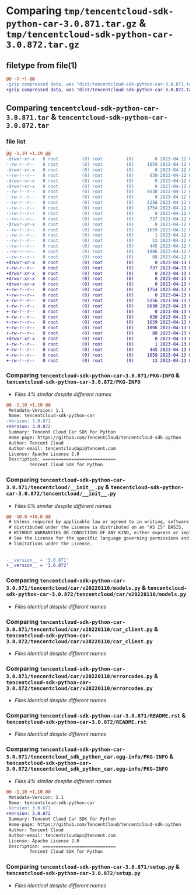 # Comparing `tmp/tencentcloud-sdk-python-car-3.0.871.tar.gz` & `tmp/tencentcloud-sdk-python-car-3.0.872.tar.gz`

## filetype from file(1)

```diff
@@ -1 +1 @@
-gzip compressed data, was "dist/tencentcloud-sdk-python-car-3.0.871.tar", last modified: Wed Apr 12 00:17:59 2023, max compression
+gzip compressed data, was "dist/tencentcloud-sdk-python-car-3.0.872.tar", last modified: Thu Apr 13 00:22:55 2023, max compression
```

## Comparing `tencentcloud-sdk-python-car-3.0.871.tar` & `tencentcloud-sdk-python-car-3.0.872.tar`

### file list

```diff
@@ -1,19 +1,19 @@
-drwxr-xr-x   0 root         (0) root         (0)        0 2023-04-12 00:17:59.000000 tencentcloud-sdk-python-car-3.0.871/
--rw-r--r--   0 root         (0) root         (0)     1659 2023-04-12 00:17:59.000000 tencentcloud-sdk-python-car-3.0.871/PKG-INFO
-drwxr-xr-x   0 root         (0) root         (0)        0 2023-04-12 00:17:59.000000 tencentcloud-sdk-python-car-3.0.871/tencentcloud/
--rw-r--r--   0 root         (0) root         (0)      630 2023-04-12 00:17:59.000000 tencentcloud-sdk-python-car-3.0.871/tencentcloud/__init__.py
-drwxr-xr-x   0 root         (0) root         (0)        0 2023-04-12 00:17:59.000000 tencentcloud-sdk-python-car-3.0.871/tencentcloud/car/
-drwxr-xr-x   0 root         (0) root         (0)        0 2023-04-12 00:17:59.000000 tencentcloud-sdk-python-car-3.0.871/tencentcloud/car/v20220110/
--rw-r--r--   0 root         (0) root         (0)     8630 2023-04-12 00:17:59.000000 tencentcloud-sdk-python-car-3.0.871/tencentcloud/car/v20220110/models.py
--rw-r--r--   0 root         (0) root         (0)        0 2023-04-12 00:17:59.000000 tencentcloud-sdk-python-car-3.0.871/tencentcloud/car/v20220110/__init__.py
--rw-r--r--   0 root         (0) root         (0)     5256 2023-04-12 00:17:59.000000 tencentcloud-sdk-python-car-3.0.871/tencentcloud/car/v20220110/car_client.py
--rw-r--r--   0 root         (0) root         (0)     1754 2023-04-12 00:17:59.000000 tencentcloud-sdk-python-car-3.0.871/tencentcloud/car/v20220110/errorcodes.py
--rw-r--r--   0 root         (0) root         (0)        0 2023-04-12 00:17:59.000000 tencentcloud-sdk-python-car-3.0.871/tencentcloud/car/__init__.py
--rw-r--r--   0 root         (0) root         (0)      737 2023-04-12 00:17:59.000000 tencentcloud-sdk-python-car-3.0.871/README.rst
-drwxr-xr-x   0 root         (0) root         (0)        0 2023-04-12 00:17:59.000000 tencentcloud-sdk-python-car-3.0.871/tencentcloud_sdk_python_car.egg-info/
--rw-r--r--   0 root         (0) root         (0)     1659 2023-04-12 00:17:59.000000 tencentcloud-sdk-python-car-3.0.871/tencentcloud_sdk_python_car.egg-info/PKG-INFO
--rw-r--r--   0 root         (0) root         (0)        1 2023-04-12 00:17:59.000000 tencentcloud-sdk-python-car-3.0.871/tencentcloud_sdk_python_car.egg-info/dependency_links.txt
--rw-r--r--   0 root         (0) root         (0)       13 2023-04-12 00:17:59.000000 tencentcloud-sdk-python-car-3.0.871/tencentcloud_sdk_python_car.egg-info/top_level.txt
--rw-r--r--   0 root         (0) root         (0)      445 2023-04-12 00:17:59.000000 tencentcloud-sdk-python-car-3.0.871/tencentcloud_sdk_python_car.egg-info/SOURCES.txt
--rw-r--r--   0 root         (0) root         (0)     1006 2023-04-12 00:17:59.000000 tencentcloud-sdk-python-car-3.0.871/setup.py
--rw-r--r--   0 root         (0) root         (0)       88 2023-04-12 00:17:59.000000 tencentcloud-sdk-python-car-3.0.871/setup.cfg
+drwxr-xr-x   0 root         (0) root         (0)        0 2023-04-13 00:22:55.000000 tencentcloud-sdk-python-car-3.0.872/
+-rw-r--r--   0 root         (0) root         (0)      737 2023-04-13 00:22:55.000000 tencentcloud-sdk-python-car-3.0.872/README.rst
+drwxr-xr-x   0 root         (0) root         (0)        0 2023-04-13 00:22:55.000000 tencentcloud-sdk-python-car-3.0.872/tencentcloud/
+drwxr-xr-x   0 root         (0) root         (0)        0 2023-04-13 00:22:55.000000 tencentcloud-sdk-python-car-3.0.872/tencentcloud/car/
+drwxr-xr-x   0 root         (0) root         (0)        0 2023-04-13 00:22:55.000000 tencentcloud-sdk-python-car-3.0.872/tencentcloud/car/v20220110/
+-rw-r--r--   0 root         (0) root         (0)     1754 2023-04-13 00:22:55.000000 tencentcloud-sdk-python-car-3.0.872/tencentcloud/car/v20220110/errorcodes.py
+-rw-r--r--   0 root         (0) root         (0)        0 2023-04-13 00:22:55.000000 tencentcloud-sdk-python-car-3.0.872/tencentcloud/car/v20220110/__init__.py
+-rw-r--r--   0 root         (0) root         (0)     5256 2023-04-13 00:22:55.000000 tencentcloud-sdk-python-car-3.0.872/tencentcloud/car/v20220110/car_client.py
+-rw-r--r--   0 root         (0) root         (0)     8630 2023-04-13 00:22:55.000000 tencentcloud-sdk-python-car-3.0.872/tencentcloud/car/v20220110/models.py
+-rw-r--r--   0 root         (0) root         (0)        0 2023-04-13 00:22:55.000000 tencentcloud-sdk-python-car-3.0.872/tencentcloud/car/__init__.py
+-rw-r--r--   0 root         (0) root         (0)      630 2023-04-13 00:22:55.000000 tencentcloud-sdk-python-car-3.0.872/tencentcloud/__init__.py
+-rw-r--r--   0 root         (0) root         (0)     1659 2023-04-13 00:22:55.000000 tencentcloud-sdk-python-car-3.0.872/PKG-INFO
+-rw-r--r--   0 root         (0) root         (0)     1006 2023-04-13 00:22:55.000000 tencentcloud-sdk-python-car-3.0.872/setup.py
+-rw-r--r--   0 root         (0) root         (0)       88 2023-04-13 00:22:55.000000 tencentcloud-sdk-python-car-3.0.872/setup.cfg
+drwxr-xr-x   0 root         (0) root         (0)        0 2023-04-13 00:22:55.000000 tencentcloud-sdk-python-car-3.0.872/tencentcloud_sdk_python_car.egg-info/
+-rw-r--r--   0 root         (0) root         (0)        1 2023-04-13 00:22:55.000000 tencentcloud-sdk-python-car-3.0.872/tencentcloud_sdk_python_car.egg-info/dependency_links.txt
+-rw-r--r--   0 root         (0) root         (0)      445 2023-04-13 00:22:55.000000 tencentcloud-sdk-python-car-3.0.872/tencentcloud_sdk_python_car.egg-info/SOURCES.txt
+-rw-r--r--   0 root         (0) root         (0)     1659 2023-04-13 00:22:55.000000 tencentcloud-sdk-python-car-3.0.872/tencentcloud_sdk_python_car.egg-info/PKG-INFO
+-rw-r--r--   0 root         (0) root         (0)       13 2023-04-13 00:22:55.000000 tencentcloud-sdk-python-car-3.0.872/tencentcloud_sdk_python_car.egg-info/top_level.txt
```

### Comparing `tencentcloud-sdk-python-car-3.0.871/PKG-INFO` & `tencentcloud-sdk-python-car-3.0.872/PKG-INFO`

 * *Files 4% similar despite different names*

```diff
@@ -1,10 +1,10 @@
 Metadata-Version: 1.1
 Name: tencentcloud-sdk-python-car
-Version: 3.0.871
+Version: 3.0.872
 Summary: Tencent Cloud Car SDK for Python
 Home-page: https://github.com/TencentCloud/tencentcloud-sdk-python
 Author: Tencent Cloud
 Author-email: tencentcloudapi@tencent.com
 License: Apache License 2.0
 Description: ============================
         Tencent Cloud SDK for Python
```

### Comparing `tencentcloud-sdk-python-car-3.0.871/tencentcloud/__init__.py` & `tencentcloud-sdk-python-car-3.0.872/tencentcloud/__init__.py`

 * *Files 0% similar despite different names*

```diff
@@ -10,8 +10,8 @@
 # Unless required by applicable law or agreed to in writing, software
 # distributed under the License is distributed on an "AS IS" BASIS,
 # WITHOUT WARRANTIES OR CONDITIONS OF ANY KIND, either express or implied.
 # See the License for the specific language governing permissions and
 # limitations under the License.
 
 
-__version__ = '3.0.871'
+__version__ = '3.0.872'
```

### Comparing `tencentcloud-sdk-python-car-3.0.871/tencentcloud/car/v20220110/models.py` & `tencentcloud-sdk-python-car-3.0.872/tencentcloud/car/v20220110/models.py`

 * *Files identical despite different names*

### Comparing `tencentcloud-sdk-python-car-3.0.871/tencentcloud/car/v20220110/car_client.py` & `tencentcloud-sdk-python-car-3.0.872/tencentcloud/car/v20220110/car_client.py`

 * *Files identical despite different names*

### Comparing `tencentcloud-sdk-python-car-3.0.871/tencentcloud/car/v20220110/errorcodes.py` & `tencentcloud-sdk-python-car-3.0.872/tencentcloud/car/v20220110/errorcodes.py`

 * *Files identical despite different names*

### Comparing `tencentcloud-sdk-python-car-3.0.871/README.rst` & `tencentcloud-sdk-python-car-3.0.872/README.rst`

 * *Files identical despite different names*

### Comparing `tencentcloud-sdk-python-car-3.0.871/tencentcloud_sdk_python_car.egg-info/PKG-INFO` & `tencentcloud-sdk-python-car-3.0.872/tencentcloud_sdk_python_car.egg-info/PKG-INFO`

 * *Files 4% similar despite different names*

```diff
@@ -1,10 +1,10 @@
 Metadata-Version: 1.1
 Name: tencentcloud-sdk-python-car
-Version: 3.0.871
+Version: 3.0.872
 Summary: Tencent Cloud Car SDK for Python
 Home-page: https://github.com/TencentCloud/tencentcloud-sdk-python
 Author: Tencent Cloud
 Author-email: tencentcloudapi@tencent.com
 License: Apache License 2.0
 Description: ============================
         Tencent Cloud SDK for Python
```

### Comparing `tencentcloud-sdk-python-car-3.0.871/setup.py` & `tencentcloud-sdk-python-car-3.0.872/setup.py`

 * *Files identical despite different names*

